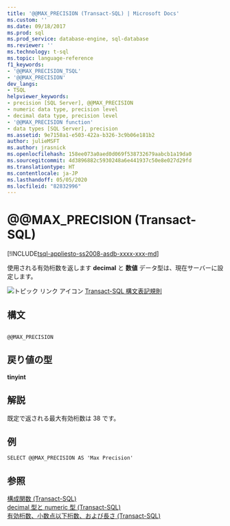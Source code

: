 ```yaml
---
title: '@@MAX_PRECISION (Transact-SQL) | Microsoft Docs'
ms.custom: ''
ms.date: 09/18/2017
ms.prod: sql
ms.prod_service: database-engine, sql-database
ms.reviewer: ''
ms.technology: t-sql
ms.topic: language-reference
f1_keywords:
- '@@MAX_PRECISION_TSQL'
- '@@MAX_PRECISION'
dev_langs:
- TSQL
helpviewer_keywords:
- precision [SQL Server], @@MAX_PRECISION
- numeric data type, precision level
- decimal data type, precision level
- '@@MAX_PRECISION function'
- data types [SQL Server], precision
ms.assetid: 9e7158a1-e503-422a-b326-3c9b06e181b2
author: julieMSFT
ms.author: jrasnick
ms.openlocfilehash: 158ee073a0aed0d069f538732679aabcb1a19da0
ms.sourcegitcommit: 4d3896882c5930248a6e441937c50e8e027d29fd
ms.translationtype: HT
ms.contentlocale: ja-JP
ms.lasthandoff: 05/05/2020
ms.locfileid: "82832996"
---
```

# <a name="x40x40max_precision-transact-sql"></a>&#x40;&#x40;MAX_PRECISION (Transact-SQL)
[!INCLUDE[tsql-appliesto-ss2008-asdb-xxxx-xxx-md](../../includes/tsql-appliesto-ss2008-asdb-xxxx-xxx-md.md)]

  使用される有効桁数を返します **decimal** と **数値** データ型は、現在サーバーに設定します。  
  
 ![トピック リンク アイコン](../../database-engine/configure-windows/media/topic-link.gif "トピック リンク アイコン") [Transact-SQL 構文表記規則](../../t-sql/language-elements/transact-sql-syntax-conventions-transact-sql.md)  
  
## <a name="syntax"></a>構文  
  
```  
  
@@MAX_PRECISION  
```  
  
## <a name="return-types"></a>戻り値の型  
 **tinyint**  
  
## <a name="remarks"></a>解説  
 既定で返される最大有効桁数は 38 です。  
  
## <a name="examples"></a>例  
  
```  
SELECT @@MAX_PRECISION AS 'Max Precision'  
```  
  
## <a name="see-also"></a>参照  
 [構成関数 &#40;Transact-SQL&#41;](../../t-sql/functions/configuration-functions-transact-sql.md)   
 [decimal 型と numeric 型 &#40;Transact-SQL&#41;](../../t-sql/data-types/decimal-and-numeric-transact-sql.md)   
 [有効桁数、小数点以下桁数、および長さ &#40;Transact-SQL&#41;](../../t-sql/data-types/precision-scale-and-length-transact-sql.md)  
  
  
